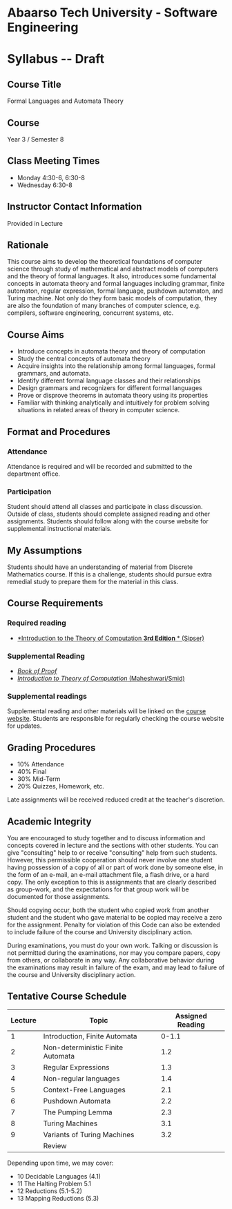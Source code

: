 # Abaarso Tech University - Software Engineering

# Syllabus -- Draft

## Course Title

Formal Languages and Automata Theory

## Course

Year 3 / Semester 8

## Class Meeting Times

* Monday 4:30-6, 6:30-8
* Wednesday 6:30-8


## Instructor Contact Information

Provided in Lecture

## Rationale
This course aims to develop the theoretical foundations of computer science through study of mathematical and abstract models of computers and the theory of formal languages. It also, introduces some fundamental concepts in automata theory and formal languages including grammar, finite automaton, regular expression, formal language, pushdown automaton, and Turing machine. Not only do they form basic models of computation, they are also the foundation of many branches of computer science, e.g. compilers, software engineering, concurrent systems, etc.


## Course Aims
* Introduce concepts in automata theory and theory of computation
*	Study the central concepts of automata theory
*	Acquire insights into the relationship among formal languages, formal grammars, and automata.
*	Identify different formal language classes and their relationships
*	Design grammars and recognizers for different formal languages
*	Prove or disprove theorems in automata theory using its properties
*	Familiar with thinking analytically and intuitively for problem solving situations in related areas of theory in computer science.




## Format and Procedures

### Attendance

Attendance is required and will be recorded and submitted to the department office.

### Participation

Student should attend all classes and participate in class discussion.  Outside of class, students should complete assigned reading and other assignments.  Students should follow along with the course website for supplemental instructional materials.

##  My Assumptions

Students should have an understanding of material from Discrete Mathematics course.  If this is a challenge, students should pursue extra remedial study to prepare them for the material in this class.

## Course Requirements

### Required reading

* [*Introduction to the Theory of Computation **3rd Edition** * (Sipser)](https://www.amazon.com/Introduction-Theory-Computation-Michael-Sipser/dp/113318779X)


### Supplemental Reading

* [*Book of Proof*](https://www.people.vcu.edu/~rhammack/BookOfProof/BookOfProof.pdf)
* [*Introduction to Theory of Computation* (Maheshwari/Smid)](http://cglab.ca/~michiel/TheoryOfComputation/TheoryOfComputation.pdf)

### Supplemental readings
Supplemental reading and other materials will be linked on the [course website](https://atu-se.github.io/courses/flat/).  Students are responsible for regularly checking the course website for updates.


## Grading Procedures

* 10% Attendance
* 40% Final
* 30% Mid-Term
* 20% Quizzes, Homework, etc.

Late assignments will be received reduced credit at the teacher's discretion.


## Academic Integrity

You are encouraged to study together and to discuss information and concepts covered in lecture and the sections with other students. You can give "consulting" help to or receive "consulting" help from such students. However, this permissible cooperation should never involve one student having possession of a copy of all or part of work done by someone else, in the form of an e-mail, an e-mail attachment file, a flash drive, or a hard copy.  The only exception to this is assignments that are clearly described as group-work, and the expectations for that group work will be documented for those assignments.

Should copying occur, both the student who copied work from another student and the student who gave material to be copied may receive a zero for the assignment. Penalty for violation of this Code can also be extended to include failure of the course and University disciplinary action.

During examinations, you must do your own work. Talking or discussion is not permitted during the examinations, nor may you compare papers, copy from others, or collaborate in any way. Any collaborative behavior during the examinations may result in failure of the exam, and may lead to failure of the course and University disciplinary action.


## Tentative Course Schedule

Lecture | Topic                             | Assigned Reading |
--------|-----------------------------------|------------------|
1       | Introduction, Finite Automata     | 0-1.1            |
2       | Non-deterministic Finite Automata | 1.2              |
3       | Regular Expressions               | 1.3              |
4       | Non-regular languages             | 1.4              |
5       | Context-Free Languages            | 2.1              |
6       | Pushdown Automata                 | 2.2              |
7       | The Pumping Lemma                 | 2.3              |
8       | Turing Machines                   | 3.1              |
9       | Variants of Turing Machines       | 3.2              |
        | Review                            |                  |

Depending upon time, we may cover:

* 10 Decidable Languages (4.1)
* 11 The Halting Problem 5.1
* 12 Reductions (5.1-5.2)
* 13 Mapping Reductions (5.3)
